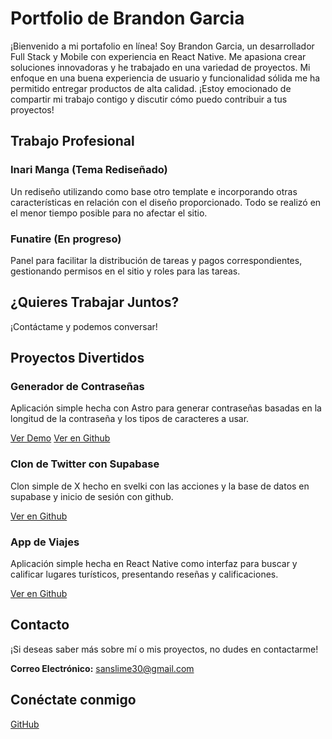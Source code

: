 # Portfolio de Brandon Garcia

¡Bienvenido a mi portafolio en línea! Soy Brandon Garcia, un desarrollador Full Stack y Mobile con experiencia en React Native. Me apasiona crear soluciones innovadoras y he trabajado en una variedad de proyectos. Mi enfoque en una buena experiencia de usuario y funcionalidad sólida me ha permitido entregar productos de alta calidad. ¡Estoy emocionado de compartir mi trabajo contigo y discutir cómo puedo contribuir a tus proyectos!

## Trabajo Profesional

### Inari Manga (Tema Rediseñado)

Un rediseño utilizando como base otro template e incorporando otras características en relación con el diseño proporcionado. Todo se realizó en el menor tiempo posible para no afectar el sitio.

### Funatire (En progreso)

Panel para facilitar la distribución de tareas y pagos correspondientes, gestionando permisos en el sitio y roles para las tareas.

## ¿Quieres Trabajar Juntos?

¡Contáctame y podemos conversar!

## Proyectos Divertidos

### Generador de Contraseñas

Aplicación simple hecha con Astro para generar contraseñas basadas en la longitud de la contraseña y los tipos de caracteres a usar.

[Ver Demo](https://password-generated.pages.dev/) [Ver en Github](https://github.com/dazh-dv/password-generated)

### Clon de Twitter con Supabase

Clon simple de X hecho en svelki con las acciones y la base de datos en supabase y inicio de sesión con github.

[Ver en Github](https://github.com/dazh-dv/twitter-clone-sveltekit)

### App de Viajes

Aplicación simple hecha en React Native como interfaz para buscar y calificar lugares turísticos, presentando reseñas y calificaciones.

[Ver en Github](https://github.com/dazh-dv/expo-app-travelers)

## Contacto

¡Si deseas saber más sobre mí o mis proyectos, no dudes en contactarme!

**Correo Electrónico:** sanslime30@gmail.com

## Conéctate conmigo

[GitHub](GitHub)
